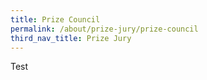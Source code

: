 ```yaml
---
title: Prize Council
permalink: /about/prize-jury/prize-council
third_nav_title: Prize Jury
---
```


Test
